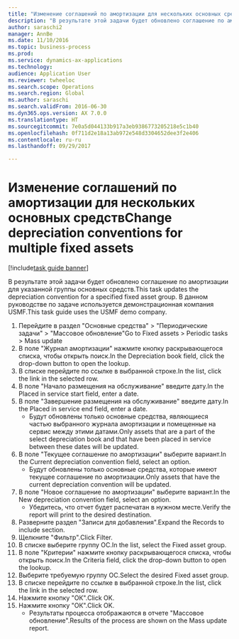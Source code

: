 ```yaml
--- 
title: "Изменение соглашений по амортизации для нескольких основных средств"
description: "В результате этой задачи будет обновлено соглашение по амортизации для указанной группы основных средств."
author: saraschi2
manager: AnnBe
ms.date: 11/10/2016
ms.topic: business-process
ms.prod: 
ms.service: dynamics-ax-applications
ms.technology: 
audience: Application User
ms.reviewer: twheeloc
ms.search.scope: Operations
ms.search.region: Global
ms.author: saraschi
ms.search.validFrom: 2016-06-30
ms.dyn365.ops.version: AX 7.0.0
ms.translationtype: HT
ms.sourcegitcommit: 7e0a5d044133b917a3eb9386773205218e5c1b40
ms.openlocfilehash: 0f711d2e18a13ab972e548d3304652dee3f2e406
ms.contentlocale: ru-ru
ms.lasthandoff: 09/29/2017

---
```

# <a name="change-depreciation-conventions-for-multiple-fixed-assets"></a><span data-ttu-id="6904b-103">Изменение соглашений по амортизации для нескольких основных средств</span><span class="sxs-lookup"><span data-stu-id="6904b-103">Change depreciation conventions for multiple fixed assets</span></span>

[!include[task guide banner](../../includes/task-guide-banner.md)]

<span data-ttu-id="6904b-104">В результате этой задачи будет обновлено соглашение по амортизации для указанной группы основных средств.</span><span class="sxs-lookup"><span data-stu-id="6904b-104">This task updates the depreciation convention for a specified fixed asset group.</span></span> <span data-ttu-id="6904b-105">В данном руководстве по задаче используется демонстрационная компания USMF.</span><span class="sxs-lookup"><span data-stu-id="6904b-105">This task guide uses the USMF demo company.</span></span>

1. <span data-ttu-id="6904b-106">Перейдите в раздел "Основные средства" > "Периодические задачи" > "Массовое обновление"</span><span class="sxs-lookup"><span data-stu-id="6904b-106">Go to Fixed assets > Periodic tasks > Mass update</span></span>
2. <span data-ttu-id="6904b-107">В поле "Журнал амортизации" нажмите кнопку раскрывающегося списка, чтобы открыть поиск.</span><span class="sxs-lookup"><span data-stu-id="6904b-107">In the Depreciation book field, click the drop-down button to open the lookup.</span></span>
3. <span data-ttu-id="6904b-108">В списке перейдите по ссылке в выбранной строке.</span><span class="sxs-lookup"><span data-stu-id="6904b-108">In the list, click the link in the selected row.</span></span>
4. <span data-ttu-id="6904b-109">В поле "Начало размещения на обслуживание" введите дату.</span><span class="sxs-lookup"><span data-stu-id="6904b-109">In the Placed in service start field, enter a date.</span></span>
5. <span data-ttu-id="6904b-110">В поле "Завершение размещения на обслуживание" введите дату.</span><span class="sxs-lookup"><span data-stu-id="6904b-110">In the Placed in service end field, enter a date.</span></span>
    * <span data-ttu-id="6904b-111">Будут обновлены только основные средства, являющиеся частью выбранного журнала амортизации и помещенные на сервис между этими датами.</span><span class="sxs-lookup"><span data-stu-id="6904b-111">Only assets that are a part of the select depreciation book and that have been placed in service between these dates will be updated.</span></span>  
6. <span data-ttu-id="6904b-112">В поле "Текущее соглашение по амортизации" выберите вариант.</span><span class="sxs-lookup"><span data-stu-id="6904b-112">In the Current depreciation convention field, select an option.</span></span>
    * <span data-ttu-id="6904b-113">Будут обновлены только основные средства, которые имеют текущее соглашение по амортизации.</span><span class="sxs-lookup"><span data-stu-id="6904b-113">Only assets that have the current depreciation convention will be updated.</span></span>  
7. <span data-ttu-id="6904b-114">В поле "Новое соглашение по амортизации" выберите вариант.</span><span class="sxs-lookup"><span data-stu-id="6904b-114">In the New depreciation convention field, select an option.</span></span>
    * <span data-ttu-id="6904b-115">Убедитесь, что отчет будет распечатан в нужном месте.</span><span class="sxs-lookup"><span data-stu-id="6904b-115">Verify the report will print to the desired destination.</span></span>  
8. <span data-ttu-id="6904b-116">Разверните раздел "Записи для добавления".</span><span class="sxs-lookup"><span data-stu-id="6904b-116">Expand the Records to include section.</span></span>
9. <span data-ttu-id="6904b-117">Щелкните "Фильтр".</span><span class="sxs-lookup"><span data-stu-id="6904b-117">Click Filter.</span></span>
10. <span data-ttu-id="6904b-118">В списке выберите группу ОС.</span><span class="sxs-lookup"><span data-stu-id="6904b-118">In the list, select the Fixed asset group.</span></span>
11. <span data-ttu-id="6904b-119">В поле "Критерии" нажмите кнопку раскрывающегося списка, чтобы открыть поиск.</span><span class="sxs-lookup"><span data-stu-id="6904b-119">In the Criteria field, click the drop-down button to open the lookup.</span></span>
12. <span data-ttu-id="6904b-120">Выберите требуемую группу ОС.</span><span class="sxs-lookup"><span data-stu-id="6904b-120">Select the desired Fixed asset group.</span></span>
13. <span data-ttu-id="6904b-121">В списке перейдите по ссылке в выбранной строке.</span><span class="sxs-lookup"><span data-stu-id="6904b-121">In the list, click the link in the selected row.</span></span>
14. <span data-ttu-id="6904b-122">Нажмите кнопку "OК".</span><span class="sxs-lookup"><span data-stu-id="6904b-122">Click OK.</span></span>
15. <span data-ttu-id="6904b-123">Нажмите кнопку "OК".</span><span class="sxs-lookup"><span data-stu-id="6904b-123">Click OK.</span></span>
    *  <span data-ttu-id="6904b-124">Результаты процесса отображаются в отчете "Массовое обновление".</span><span class="sxs-lookup"><span data-stu-id="6904b-124">Results of the process are shown on the Mass update report.</span></span>     


